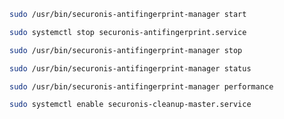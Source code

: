 

```bash
sudo /usr/bin/securonis-antifingerprint-manager start
```

```bash
sudo systemctl stop securonis-antifingerprint.service
```

```bash
sudo /usr/bin/securonis-antifingerprint-manager stop
```

```bash
sudo /usr/bin/securonis-antifingerprint-manager status
```

```bash
sudo /usr/bin/securonis-antifingerprint-manager performance
```

```bash
sudo systemctl enable securonis-cleanup-master.service
```

